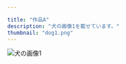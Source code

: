 ```yaml
---

title: "作品A"
description: "犬の画像1を載せています。"
thumbnail: "dog1.png"
---
```


![犬の画像1](/images/dog1.png)
